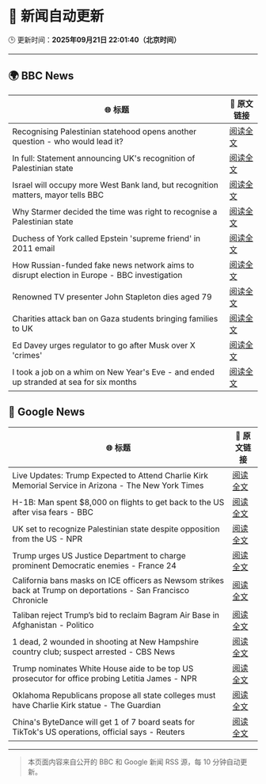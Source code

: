 # 🧠 新闻自动更新

🕒 更新时间：**2025年09月21日 22:01:40（北京时间）**

---

## 🌍 BBC News

| 🌐 标题 | 🔗 原文链接 |
|--------|-------------|
| Recognising Palestinian statehood opens another question - who would lead it? | [阅读全文](https://www.bbc.com/news/articles/c930dlxnee4o?at_medium=RSS&at_campaign=rss) |
| In full: Statement announcing UK's recognition of Palestinian state | [阅读全文](https://www.bbc.com/news/articles/cewnn8qe7wro?at_medium=RSS&at_campaign=rss) |
| Israel will occupy more West Bank land, but recognition matters, mayor tells BBC | [阅读全文](https://www.bbc.com/news/articles/c0ez9qxzl2jo?at_medium=RSS&at_campaign=rss) |
| Why Starmer decided the time was right to recognise a Palestinian state | [阅读全文](https://www.bbc.com/news/articles/cp9848kxp2go?at_medium=RSS&at_campaign=rss) |
| Duchess of York called Epstein 'supreme friend' in 2011 email | [阅读全文](https://www.bbc.com/news/articles/cgj11l3wd35o?at_medium=RSS&at_campaign=rss) |
| How Russian-funded fake news network aims to disrupt election in Europe - BBC investigation | [阅读全文](https://www.bbc.com/news/articles/c4g5kl0n5d2o?at_medium=RSS&at_campaign=rss) |
| Renowned TV presenter John Stapleton dies aged 79 | [阅读全文](https://www.bbc.com/news/articles/c9300xw27vgo?at_medium=RSS&at_campaign=rss) |
| Charities attack ban on Gaza students bringing families to UK | [阅读全文](https://www.bbc.com/news/articles/ckgee1wwd29o?at_medium=RSS&at_campaign=rss) |
| Ed Davey urges regulator to go after Musk over X 'crimes' | [阅读全文](https://www.bbc.com/news/articles/c5y558r2r1qo?at_medium=RSS&at_campaign=rss) |
| I took a job on a whim on New Year's Eve - and ended up stranded at sea for six months | [阅读全文](https://www.bbc.com/news/articles/crev9y77njpo?at_medium=RSS&at_campaign=rss) |

## 📰 Google News

| 🌐 标题 | 🔗 原文链接 |
|--------|-------------|
| Live Updates: Trump Expected to Attend Charlie Kirk Memorial Service in Arizona - The New York Times | [阅读全文](https://news.google.com/rss/articles/CBMidEFVX3lxTE5oVlo0Y0hhQmZhUU1TaFZXN1RXcVhLTWQ1OFhKSmJzQlk1VkV1MDk4MXBLNkFiazl2bjcxR1htVnlrMDNvT3JscjR1RUxuaW9aUXJodThMNHhVaWNvM3M4VGIxdHktQmZkS2ducFBQZEZMTFRK?oc=5) |
| H-1B: Man spent $8,000 on flights to get back to the US after visa fears - BBC | [阅读全文](https://news.google.com/rss/articles/CBMiWkFVX3lxTE0wOFBJTzc2TUJ3Zkd2NUV2N1VHNUFjbnYzR253akdpVEstN2tZYXV2b0RtOEdvOEJHYWozUExycDBqZ2kwWVBQTUw3aE1LU3JfQkRJV2l1T3BVd9IBX0FVX3lxTFBrZktjTFp2R1Nzc1VhcG94a1kyMmJ1T21HZ0hxZ2l0eVdmNFFzdHhFb3Y5U1BQQ1VUNG5kVnNuSVQzSDhORDdIcHl1N2JHNng5dTNDRTNRZHowcGI3TWlR?oc=5) |
| UK set to recognize Palestinian state despite opposition from the US - NPR | [阅读全文](https://news.google.com/rss/articles/CBMikwFBVV95cUxNNnVpUi1PcElnUktNa1ZkakEwM1dRZUk5SkxvbUV1QnQ2dVVrTFZqdHkxZ3FaZUtjT01WTldrWmo2QlQ2dnE5STg0bmZKMFZNMG5SQ2xhMnN0NDZSd3FaVFZaNWFnN1pFRkRGLVZuWi1UOXNmMXNNNk53M3c4aWZrMUlrdGxxNVA1cWFKbVE5YkJ4djA?oc=5) |
| Trump urges US Justice Department to charge prominent Democratic enemies - France 24 | [阅读全文](https://news.google.com/rss/articles/CBMiugFBVV95cUxPTVFaNlFZV2RJaFJWSmdJU3JIN3VRSmIwSGxWSjVDbWxDZ01oX3JvWDE4dUVXX2JWWEc0eGZNR0x4a0xuS0hWbjByMllnMktHOS0tZTlvQlp6UXhEbm9DOVpHWl9ZSnNOMUtVTko2eE1TM3d6RkZ6cjBzZ1pNUlcybWJaNzViX3ZqLUJ1TGRxckx3SEVXaDVYbG5lZ3loMXlOYjlEWXN5UmE2NlVEblhjYmJYa0MzX0Nuc2c?oc=5) |
| California bans masks on ICE officers as Newsom strikes back at Trump on deportations - San Francisco Chronicle | [阅读全文](https://news.google.com/rss/articles/CBMijwFBVV95cUxPZTF6eU5rYVVrQnltRWFVM1RfRUpWWFNHYkxvQ2JobEZxTExnVWg1amdrSmJaT3ItaDJZc19pb0FyQ285R0RDTFk1VHYwLTZCYV8zbU9fT190UTludWNpbU9YYkRBNFBJa3NsNFRsNTFtTWlacGJsdnFLZzY2WWdReTdmV0NjaHl3TlpHRHJZRQ?oc=5) |
| Taliban reject Trump’s bid to reclaim Bagram Air Base in Afghanistan - Politico | [阅读全文](https://news.google.com/rss/articles/CBMiuAFBVV95cUxPU1psS2lzQkxxNWRLNE56SC1UemplaTYyeXV0V3V0bzZ4MnJXX3NFb3ZNcWdxU2RlZjVaOWQ0NmJjUEVRNnJnbGlfUndFRjl1Q1hkdE5EUnZYVC1rYVp0Z3MyTWlPbzZRdS1BeTlIdC05OFJOenRYU0hhVGZnWkJLWFpjZVYzaXlGZFFwQ2VyTDY1WkNmMFB4UDdUNC00cTBtLVNFWTRoRUdkNXZFM0VrUlJ5d1VkcmZn?oc=5) |
| 1 dead, 2 wounded in shooting at New Hampshire country club; suspect arrested - CBS News | [阅读全文](https://news.google.com/rss/articles/CBMilAFBVV95cUxQTG4zemZKZTZTZ3NxOHR6OUpSeEtSTXAtcGYtdHFOUkRscEtWZGFjaXRLTEw0VUhIeEVTTHVNcVBSVl91Vm8tUE5ia3ZmbmtBNGJ1MHZpeWE2NEZtLUZvVTA1Q0V2R2JyYTJUM3pSWnNpNUZ0anRzSGtmLTYxOGFEcjNuS0RXTnhsTkRxQXAtTGF5cUpJ?oc=5) |
| Trump nominates White House aide to be top US prosecutor for office probing Letitia James - NPR | [阅读全文](https://news.google.com/rss/articles/CBMiuAFBVV95cUxQc3BhN2NlVkZFaHNpa1pRUWtJWWdCWWZJUGNPWDJVOGhFOVBhZm5EbjhiY0J3SXRBOTUtQWw2RkhONjBfWlJ3YW1GSzFQa1lHNU8wTG5mb0tnMVltMjJrcHBOUmNQLUlhMW82UlZzVndPZkcxb3RsQlBWcWJMR3d1b1lpeVZKR0xYTzRVVHdhTVBNd0RFNmk0cEZsZFFHb21XTFRvSEpNdHFlVjlQRHp5Q1A3emg4UEt0?oc=5) |
| Oklahoma Republicans propose all state colleges must have Charlie Kirk statue - The Guardian | [阅读全文](https://news.google.com/rss/articles/CBMiiAFBVV95cUxQRVZpLU5xNFRIREZXV3lXSlUtbXpSczMtdHgwTC1QaVpFZmktZTZaRUtFbFFpdG9aaEJjNEJBOXlyR0ZMUldQUkMwZmRYUVdTRjZXVzJSOEZtMlNpNzBocXVOZ1lWVVhnai0zR2lKN1VocDBTRFZ3TDlDbTl1M2lsTkpZTXJQNDJY?oc=5) |
| China's ByteDance will get 1 of 7 board seats for TikTok's US operations, official says - Reuters | [阅读全文](https://news.google.com/rss/articles/CBMi3AFBVV95cUxPeWdVNjdXR25QR3psMnNRNEZ3Rjg3ZnNvOXMwMXFsTDJKQnB6SkEwenVIUkdDSi01bnRoR0x3bFBXUjN2N0MxQVJRSHJNX2pPajlfZXUwYjlfcHJERW5fV3VfM0xEdGc1bTduanUwb0VsNVladG9WWGFiWGxxYXZWUHVGYkNkR3lhY2dFSTQxVThRbW9WSnpYY25iWmx1dW5qSHd3bDBYX2pyTnEySXBFSl9Wc0gxWUZ2bG1fbGpyXzNqaTdaS0xac2FFaEdnZGduMGNHMXpqREJLdWZY?oc=5) |

---
> 本页面内容来自公开的 BBC 和 Google 新闻 RSS 源，每 10 分钟自动更新。